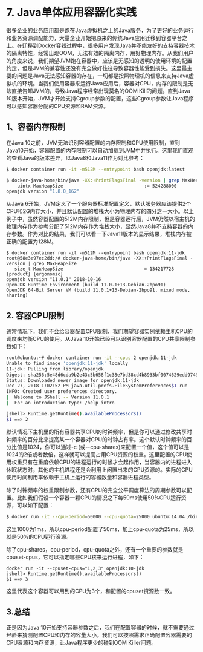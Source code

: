 # 7. Java单体应用容器化实践

很多企业的业务应用都是跑在Java虚拟机之上的Java服务，为了更好的业务运行和业务资源调配能力，大量企业开始把原来的传统Java应用迁移到容器平台之上。在迁移到Docker容器过程中，很多用户发现Java并不能友好的支持容器技术的隔离特性，经常出现OOM，无法有效的隔离内存，用好物理内存。从我们用户的角度来说，我们期望JVM跑在容器中，应该是无感知的透明的使用环境的配置约定，但是JVM的兼容性还没有完全做好往往导致容器性能受到损失。这里最主要的问题是Java无法感知容器的存在，一切都是按照物理机的信息来支持Java虚拟机的环境。当我们使用容器来运行Java应用后，容器对CPU，内存的限制是无法直接告知JVM的，导致Java程序经常出现莫名的OOM Kill的问题。直到Java 10版本开始，JVM才开始支持Cgroup参数的配置，这些Cgroup参数让Java程序可以感知容器分配的CPU资源和RAM资源。

## 1、容器内存限制

在Java 10之前，JVM无法识别容器配置的内存限制和CPU使用限制，直到Java10开始，容器配置的内存限制可以自动加载到JVM中并执行。这里我们直观的查看Java的版本差异，以Java8和Java11作为对比参考：

```bash
$ docker container run -it -m512M --entrypoint bash openjdk:latest

$ docker-java-home/bin/java -XX:+PrintFlagsFinal -version | grep MaxHeapSize
    uintx MaxHeapSize                              := 524288000                          {product}
openjdk version "1.8.0_162"
```

从Java 6开始，JVM定义了一个服务器标准配置定义，默认服务器应该提供2个CPU和2G内存大小，并且默认配置的堆栈大小为物理内存的四分之一大小。以上例子中，虽然容器配置的512M内存限制，但是容器运行后，JVM仍然以宿主机的物理内存作为参考分配了512M内存作为堆栈大小，显然Java8并不支持容器的内存参数。作为对比的结果，我们可以看一下Java11版本的显示结果，堆栈内存被正确的配置为128M。

```text
$ docker container run -it -m512M --entrypoint bash openjdk:11-jdk
root@58e3e97ec2dd:/# docker-java-home/bin/java -XX:+PrintFlagsFinal -version | grep MaxHeapSize
   size_t MaxHeapSize                              = 134217728                                 {product} {ergonomic}
openjdk version "11.0.1" 2018-10-16
OpenJDK Runtime Environment (build 11.0.1+13-Debian-2bpo91)
OpenJDK 64-Bit Server VM (build 11.0.1+13-Debian-2bpo91, mixed mode, sharing)
```

## 2. 容器CPU限制

通常情况下，我们不会给容器配置CPU限制，我们期望容器实例依赖主机CPU的调度来均衡CPU的使用。从Java 10开始已经可以识别容器配置的CPU共享限制参数如下：

```bash
root@ubuntu:~# docker container run -it --cpus 2 openjdk:11-jdk
Unable to find image 'openjdk:11-jdk' locally
11-jdk: Pulling from library/openjdk
Digest: sha256:5e48d6cda9b2e43c5b658f1c38e7bd38cd4b8933bf0074629edd974995cdfbd8
Status: Downloaded newer image for openjdk:11-jdk
Dec 27, 2018 1:02:52 PM java.util.prefs.FileSystemPreferences$1 run
INFO: Created user preferences directory.
|  Welcome to JShell -- Version 11.0.1
|  For an introduction type: /help intro

jshell> Runtime.getRuntime().availableProcessors()
$1 ==> 2
```

默认情况下主机里的所有容器共享CPU的时钟频率，但是你可以通过修改共享时钟频率的百分比来提高某一个容器对CPU的时钟占有率。这个默认时钟频率的百分比值是1024，你可以通过-c \(或--cpu-shares\)来配置一个值，这个值可以是1024的2倍或者数倍，这样就可以提高占用CPU资源的权重。这里配置的CPU使用权重只有在重度依赖CPU的进程运行的时候才会起作用，当容器内的进程进入休眠状态时，其他的主机进程还是会利用上闲置出来的CPU资源的。实际的CPU使用时间利用率依赖于主机上运行的容器数量和容器进程类型。

除了时钟频率的权重限制参数，还有CPU的完全公平调度算法的周期参数可以配置。比如我们假设一个容器一颗CPU的情况之下每50ms使用50%CPU运行资源，可以如下配置：

```bash
$ docker run -it --cpu-period=50000 --cpu-quota=25000 ubuntu:14.04 /bin/bash
```

这里1000为1ms，所以cpu-period配置了50ms，加上cpu-quota为25ms，所以就是50%的CPU运行资源。

除了cpu-shares，cpu-period，cpu-quota之外，还有一个重要的参数就是cpuset-cpus，它可以指定哪些CPU核来运行进程，如下：

```text
docker run -it --cpuset-cpus="1,2,3" openjdk:10-jdk
jshell> Runtime.getRuntime().availableProcessors()
$1 ==> 3
```

这里代表这个容器可以用到的CPU为3个，和配置的cpuset资源数一致。

## 3.总结

正是因为Java 10开始支持容器参数之后，我们在配置容器的时候，就不需要通过经验来猜测配置CPU和内存的容量大小。我们可以按照需求正确配置容器需要的CPU资源和内存资源，让Java程序更少的碰到OOM Killer问题。

